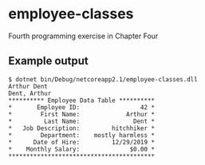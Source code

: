 # employee-classes

Fourth programming exercise in Chapter Four

## Example output
```
$ dotnet bin/Debug/netcoreapp2.1/employee-classes.dll
Arthur Dent
Dent, Arthur
********** Employee Data Table **********
*       Employee ID:                 42 *
*        First Name:             Arthur *
*         Last Name:               Dent *
*   Job Description:         hitchhiker *
*        Department:    mostly harmless *
*      Date of Hire:         12/29/2019 *
*    Monthly Salary:              $0.00 *
*****************************************
```
